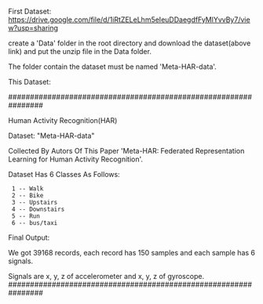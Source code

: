 First Dataset:
  https://drive.google.com/file/d/1iRtZELeLhm5eIeuDDaegdfFyMlYvvBy7/view?usp=sharing
  
create a 'Data' folder in the root directory and download the dataset(above link) and put the unzip file in the Data folder.

The folder contain the dataset must be named 'Meta-HAR-data'.


This Dataset:

################################################################

  Human Activity Recognition(HAR)
  
  Dataset: "Meta-HAR-data"
  
  Collected By Autors Of This Paper 'Meta-HAR: Federated Representation Learning for Human Activity Recognition'.

  Dataset Has 6 Classes As Follows:
  
     1 -- Walk
     2 -- Bike
     3 -- Upstairs
     4 -- Downstairs
     5 -- Run
     6 -- bus/taxi


  Final Output:
  
   We got 39168 records, each record has 150 samples and each sample has 6 signals.
    
   Signals are x, y, z of accelerometer and x, y, z of gyroscope.
################################################################
